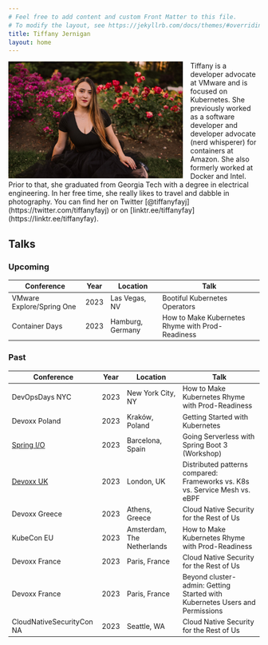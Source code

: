 ```yaml
---
# Feel free to add content and custom Front Matter to this file.
# To modify the layout, see https://jekyllrb.com/docs/themes/#overriding-theme-defaults
title: Tiffany Jernigan
layout: home
---
```


<img src="assets/img/tiffany.jpg" style="width:350px;float:left;margin-right:15px">
Tiffany is a developer advocate at VMware and is focused on Kubernetes. She previously worked as a software developer and developer advocate (nerd whisperer) for containers at Amazon. She also formerly worked at Docker and Intel. Prior to that, she graduated from Georgia Tech with a degree in electrical engineering. In her free time, she really likes to travel and dabble in photography. You can find her on Twitter [@tiffanyfayj](https://twitter.com/tiffanyfayj) or on [linktr.ee/tiffanyfay](https://linktr.ee/tiffanyfay).



## Talks

### Upcoming

| Conference | Year | Location | Talk |
| -------- | -------- | -------- | -------- |
| VMware Explore/Spring One | 2023 | Las Vegas, NV | Bootiful Kubernetes Operators
| Container Days | 2023 | Hamburg, Germany | How to Make Kubernetes Rhyme with Prod-Readiness

### Past

| Conference | Year | Location | Talk |
| -------- | -------- | -------- | -------- |
| DevOpsDays NYC | 2023 | New York City, NY | How to Make Kubernetes Rhyme with Prod-Readiness
| Devoxx Poland | 2023 | Kraków, Poland | Getting Started with Kubernetes
| [Spring I/O](https://2023.springio.net/sessions/going-serverless-with-spring-boot-3-workshop/) | 2023 | Barcelona, Spain | Going Serverless with Spring Boot 3 (Workshop)
| [Devoxx UK](https://www.devoxx.co.uk/talk/?id=3866) | 2023 | London, UK | Distributed patterns compared: Frameworks vs. K8s vs. Service Mesh vs. eBPF
| Devoxx Greece | 2023 | Athens, Greece | Cloud Native Security for the Rest of Us
| KubeCon EU | 2023 | Amsterdam, The Netherlands | How to Make Kubernetes Rhyme with Prod-Readiness
| Devoxx France | 2023 | Paris, France | Cloud Native Security for the Rest of Us
| Devoxx France | 2023 | Paris, France | Beyond cluster-admin: Getting Started with Kubernetes Users and Permissions
| CloudNativeSecurityCon NA | 2023 | Seattle, WA | Cloud Native Security for the Rest of Us
